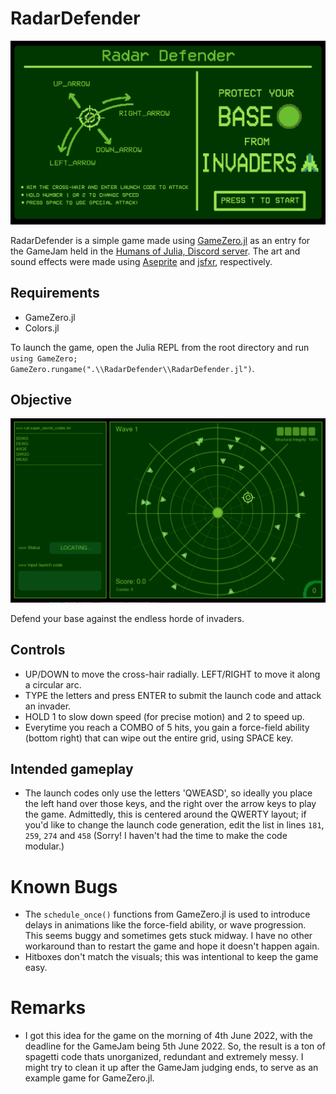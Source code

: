 # RadarDefender
![controls](./RadarDefender/images/start.png)

RadarDefender is a simple game made using [GameZero.jl](https://github.com/aviks/GameZero.jl) as an entry for the GameJam held in the [Humans of Julia, Discord server](https://discord.com/channels/762167454973296644/775962287461629952). The art and sound effects were made using [Aseprite](https://www.aseprite.org/) and [jsfxr](https://sfxr.me/), respectively. 

## Requirements
- GameZero.jl
- Colors.jl

To launch the game, open the Julia REPL from the root directory and run `using GameZero; GameZero.rungame(".\\RadarDefender\\RadarDefender.jl")`.

## Objective
![gameplay](./RadarDefender/images/gameplay.png)

Defend your base against the endless horde of invaders.

## Controls
- UP/DOWN to move the cross-hair radially. LEFT/RIGHT to move it along a circular arc.
- TYPE the letters and press ENTER to submit the launch code and attack an invader.
- HOLD 1 to slow down speed (for precise motion) and 2 to speed up.
- Everytime you reach a COMBO of 5 hits, you gain a force-field ability (bottom right) that can wipe out the entire grid, using SPACE key.

## Intended gameplay
- The launch codes only use the letters 'QWEASD', so ideally you place the left hand over those keys, and the right over the arrow keys to play the game. Admittedly, this is centered around the QWERTY layout; if you'd like to change the launch code generation, edit the list in lines `181`, `259`, `274` and `458` (Sorry! I haven't had the time to make the code modular.)

# Known Bugs
- The `schedule_once()` functions from GameZero.jl is used to introduce delays in animations like the force-field ability, or wave progression. This seems buggy and sometimes gets stuck midway. I have no other workaround than to restart the game and hope it doesn't happen again.
- Hitboxes don't match the visuals; this was intentional to keep the game easy.

# Remarks
- I got this idea for the game on the morning of 4th June 2022, with the deadline for the GameJam being 5th June 2022. So, the result is a ton of spagetti code thats unorganized, redundant and extremely messy. I might try to clean it up after the GameJam judging ends, to serve as an example game for GameZero.jl. 
